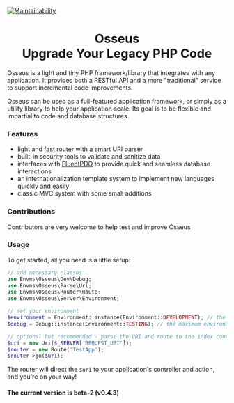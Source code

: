 [![Maintainability](https://api.codeclimate.com/v1/badges/cf807c36168b7242a576/maintainability)](https://codeclimate.com/github/envms/osseus/maintainability)

<h1 align="center">
Osseus<br>
Upgrade Your Legacy PHP Code
</h1>

Osseus is a light and tiny PHP framework/library that integrates with any application.
It provides both a RESTful API and a more "traditional" service to support incremental
code improvements.

Osseus can be used as a full-featured application framework, or simply as a utility
library to help your application scale. Its goal is to be flexible and impartial to
code and database structures.

### Features

- light and fast router with a smart URI parser
- built-in security tools to validate and sanitize data
- interfaces with [FluentPDO](https://github.com/envms/fluentpdo) to provide quick
and seamless database interactions
- an internationalization template system to implement new languages quickly and easily
- classic MVC system with some small additions

### Contributions

Contributors are very welcome to help test and improve Osseus

### Usage

To get started, all you need is a little setup:

```php
// add necessary classes
use Envms\Osseus\Dev\Debug;
use Envms\Osseus\Parse\Uri;
use Envms\Osseus\Router\Route;
use Envms\Osseus\Server\Environment;

// set your environment
$environment = Environment::instance(Environment::DEVELOPMENT); // the current environment
$debug = Debug::instance(Environment::TESTING); // the maximum environment to show debug statements

// optional but recommended - parse the URI and route to the index controller
$uri = new Uri($_SERVER['REQUEST_URI']);
$router = new Route('TestApp');
$router->go($uri);
```

The router will direct the `$uri` to your application's controller and action, and you're on your way!

#### The current version is beta-2 (v0.4.3)
